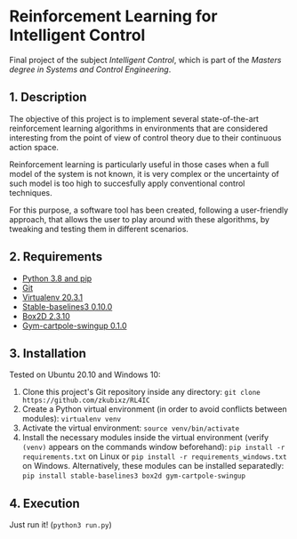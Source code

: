 # Reinforcement Learning for Intelligent Control

Final project of the subject *Intelligent Control*, which is part of the *Masters degree in Systems and Control Engineering*.

## 1. Description

The objective of this project is to implement several state-of-the-art reinforcement learning algorithms in environments that are considered interesting from the point of view of control theory due to their continuous action space.

Reinforcement learning is particularly useful in those cases when a full model of the system is not known, it is very complex or the uncertainty of such model is too high to succesfully apply conventional control techniques.

For this purpose, a software tool has been created, following a user-friendly approach, that allows the user to play around with these algorithms, by tweaking and testing them in different scenarios.

## 2. Requirements

* [Python 3.8 and pip](https://www.python.org/downloads/)
* [Git](https://desktop.github.com/)
* [Virtualenv 20.3.1](https://pypi.org/project/virtualenv/)
* [Stable-baselines3 0.10.0](https://pypi.org/project/stable-baselines3/)
* [Box2D 2.3.10](https://pypi.org/project/Box2D/)
* [Gym-cartpole-swingup 0.1.0](https://pypi.org/project/gym-cartpole-swingup/)

## 3. Installation

Tested on Ubuntu 20.10 and Windows 10:

1. Clone this project's Git repository inside any directory: ```git clone https://github.com/zkubixz/RL4IC```
2. Create a Python virtual environment (in order to avoid conflicts between modules): ```virtualenv venv```
3. Activate the virtual environment: ```source venv/bin/activate```
4. Install the necessary modules inside the virtual environment (verify ```(venv)``` appears on the commands window beforehand): ```pip install -r requirements.txt``` on Linux or ```pip install -r requirements_windows.txt``` on Windows. Alternatively, these modules can be installed separatedly: ```pip install stable-baselines3 box2d gym-cartpole-swingup```

## 4. Execution

Just run it! (```python3 run.py```)
